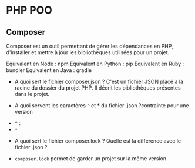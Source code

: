 # PHP POO

## Composer
Composer est un outil permettant de gérer les dépendances en PHP, d'installer et mettre à jour les bibliothèques utilisées pour un projet.

Equivalent en Node : npm
Equivalent en Python : pip
Equivalent en Ruby : bundler
Equivalent en Java : gradle

* A quoi sert le fichier composer.json ?
C'est un fichier JSON placé à la racine du dossier du projet PHP. Il décrit les bibliothèques présentes dans le projet.

* A quoi servent les caractères ^ et * du fichier .json ?contrainte pour une version
- `^` : 
- `*`

* A quoi sert le fichier composer.lock ? Quelle est la différence avec le fichier .json ?
- `composer.lock` permet de garder un projet sur la même version.
